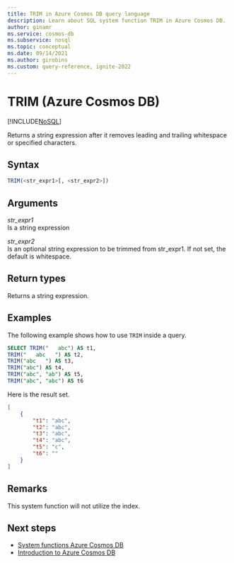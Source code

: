 ```yaml
---
title: TRIM in Azure Cosmos DB query language
description: Learn about SQL system function TRIM in Azure Cosmos DB.
author: ginamr
ms.service: cosmos-db
ms.subservice: nosql
ms.topic: conceptual
ms.date: 09/14/2021
ms.author: girobins
ms.custom: query-reference, ignite-2022
---
```

# TRIM (Azure Cosmos DB)
[!INCLUDE[NoSQL](../../includes/appliesto-nosql.md)]

Returns a string expression after it removes leading and trailing whitespace or specified characters.  
  
## Syntax
  
```sql
TRIM(<str_expr1>[, <str_expr2>])  
```  
  
## Arguments
  
*str_expr1*  
   Is a string expression

*str_expr2*  
   Is an optional string expression to be trimmed from str_expr1. If not set, the default is whitespace.

## Return types
  
  Returns a string expression.  
  
## Examples
  
  The following example shows how to use `TRIM` inside a query.  
  
```sql
SELECT TRIM("   abc") AS t1, 
TRIM("   abc   ") AS t2, 
TRIM("abc   ") AS t3, 
TRIM("abc") AS t4,
TRIM("abc", "ab") AS t5,
TRIM("abc", "abc") AS t6
```  
  
 Here is the result set.  
  
```json
[
    {
        "t1": "abc",
        "t2": "abc",
        "t3": "abc",
        "t4": "abc",
        "t5": "c",
        "t6": ""
    }
]
``` 

## Remarks

This system function will not utilize the index.

## Next steps

- [System functions Azure Cosmos DB](system-functions.yml)
- [Introduction to Azure Cosmos DB](../../introduction.md)
